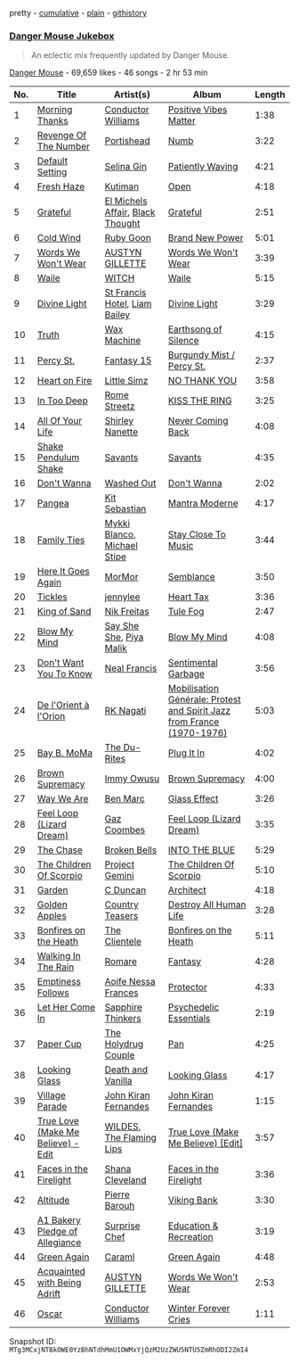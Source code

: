 pretty - [cumulative](/playlists/cumulative/1cAHI20k456593GCBNqzw6.md) - [plain](/playlists/plain/1cAHI20k456593GCBNqzw6) - [githistory](https://github.githistory.xyz/mackorone/spotify-playlist-archive/blob/main/playlists/plain/1cAHI20k456593GCBNqzw6)

### [Danger Mouse Jukebox](https://open.spotify.com/playlist/1cAHI20k456593GCBNqzw6)

> An eclectic mix frequently updated by Danger Mouse.

[Danger Mouse](https://open.spotify.com/user/dangermouse_official) - 69,659 likes - 46 songs - 2 hr 53 min

| No. | Title | Artist(s) | Album | Length |
|---|---|---|---|---|
| 1 | [Morning Thanks](https://open.spotify.com/track/1mxZoHaljilujrhsrsCOA0) | [Conductor Williams](https://open.spotify.com/artist/1VuBGdfqq86BQyiDactQAC) | [Positive Vibes Matter](https://open.spotify.com/album/2LglN1kAycEF7w3aRaPRfS) | 1:38 |
| 2 | [Revenge Of The Number](https://open.spotify.com/track/1ScZSUcqKAYPoBhL8KL5pU) | [Portishead](https://open.spotify.com/artist/6liAMWkVf5LH7YR9yfFy1Y) | [Numb](https://open.spotify.com/album/16TtKhePgbLxoqSOvJVQKu) | 3:22 |
| 3 | [Default Setting](https://open.spotify.com/track/2DImJ3iyp97ioGJjKcR6Ub) | [Selina Gin](https://open.spotify.com/artist/5gghGLi5wwcWOeDIgnuVoo) | [Patiently Waving](https://open.spotify.com/album/17vVKpaOGjA3HShhQcTMUT) | 4:21 |
| 4 | [Fresh Haze](https://open.spotify.com/track/5DmcPcKTCA2jRwOXJk7ovR) | [Kutiman](https://open.spotify.com/artist/0sDJfnuudhMaEmFPvALK2e) | [Open](https://open.spotify.com/album/2CHRb3znRkejzGuYmtybmu) | 4:18 |
| 5 | [Grateful](https://open.spotify.com/track/2mCBaxu4FAl9TvqhkKebgY) | [El Michels Affair](https://open.spotify.com/artist/0cLrgpG3pW4MX4nD8h6qCc), [Black Thought](https://open.spotify.com/artist/6DJEUXZm0e2rAohdoZ5Voo) | [Grateful](https://open.spotify.com/album/0sha8x8efYCYnUumqo83Xt) | 2:51 |
| 6 | [Cold Wind](https://open.spotify.com/track/13Wn7y5PDm0Go1H5WA6rXv) | [Ruby Goon](https://open.spotify.com/artist/7cpD6TqMuJBbsQxN9NJcdy) | [Brand New Power](https://open.spotify.com/album/4Gv7Y712eX9xGnxP6psjvM) | 5:01 |
| 7 | [Words We Won't Wear](https://open.spotify.com/track/4Z1F6WOhiYBmcm3kGaE8cd) | [AUSTYN GILLETTE](https://open.spotify.com/artist/6yJQjVEMtTJ1zrC68C0WCs) | [Words We Won't Wear](https://open.spotify.com/album/1hvEgpxamiZv4qFTH0aKSZ) | 3:39 |
| 8 | [Waile](https://open.spotify.com/track/2SQ1RHD0v47oggTFmR68q1) | [WITCH](https://open.spotify.com/artist/0LMkPoi2xIgpOPUSJMftqM) | [Waile](https://open.spotify.com/album/2cYQVweVo4ZuMgIB40YRxl) | 5:15 |
| 9 | [Divine Light](https://open.spotify.com/track/1nfMw1FM2ldyzmriTMcM8a) | [St Francis Hotel](https://open.spotify.com/artist/5ovQJMniNkE6D4Bwxxqin9), [Liam Bailey](https://open.spotify.com/artist/022EiWsch2zvty0qBUksDO) | [Divine Light](https://open.spotify.com/album/78yIDO4tW3kBE5YNUYDkAc) | 3:29 |
| 10 | [Truth](https://open.spotify.com/track/0qnokxqndslkvnFPoRx7y9) | [Wax Machine](https://open.spotify.com/artist/6kZ2grSzDSRhZuB4iiw77G) | [Earthsong of Silence](https://open.spotify.com/album/4b0pXY9LvRSnIQLzBle8tu) | 4:15 |
| 11 | [Percy St.](https://open.spotify.com/track/3NnAxUaN5waMdnz5Zv3zqP) | [Fantasy 15](https://open.spotify.com/artist/3ftdxnGZbwy4XpWZTKRdEH) | [Burgundy Mist / Percy St.](https://open.spotify.com/album/5aVGxCYaobIENdg8V0QNS7) | 2:37 |
| 12 | [Heart on Fire](https://open.spotify.com/track/5OJUTZS9QE2qem6FDsEnOM) | [Little Simz](https://open.spotify.com/artist/6eXZu6O7nAUA5z6vLV8NKI) | [NO THANK YOU](https://open.spotify.com/album/57263zG8Md6XZ9lBUPPYCm) | 3:58 |
| 13 | [In Too Deep](https://open.spotify.com/track/39UU4AyLap5LY9aIPm0X7h) | [Rome Streetz](https://open.spotify.com/artist/7c0zOr4ffb5eteXrxWt7oB) | [KISS THE RING](https://open.spotify.com/album/0JvoIKuIaMFmGeRUmHvvQg) | 3:25 |
| 14 | [All Of Your Life](https://open.spotify.com/track/6nTYKVtoKFxw2wlIxYkuH9) | [Shirley Nanette](https://open.spotify.com/artist/1dHQw2UUeQ8VZtBF8aGF53) | [Never Coming Back](https://open.spotify.com/album/5r4tXNRBktcQ2YbAnotrh4) | 4:08 |
| 15 | [Shake Pendulum Shake](https://open.spotify.com/track/41TRJlbr6D0AlaMclxZITB) | [Savants](https://open.spotify.com/artist/4YUAfxNlkxW9NDI6H9TJHC) | [Savants](https://open.spotify.com/album/2IH0QV6TvUEZ7FFTNFP183) | 4:35 |
| 16 | [Don't Wanna](https://open.spotify.com/track/6zA4gQJ7wYXSLuR3crNzDz) | [Washed Out](https://open.spotify.com/artist/5juOkIIy18sFw9L30syt1Z) | [Don't Wanna](https://open.spotify.com/album/2X8HzOXokVZWzhmJlpMu75) | 2:02 |
| 17 | [Pangea](https://open.spotify.com/track/7temtwzguIVsHoT3ewhnxh) | [Kit Sebastian](https://open.spotify.com/artist/5GSILaXo4yN4umwJK8eBBY) | [Mantra Moderne](https://open.spotify.com/album/2Uo2xIUyu2VRo43IKxrokH) | 4:17 |
| 18 | [Family Ties](https://open.spotify.com/track/1XdxJumaOOzXF5W55Lbpx8) | [Mykki Blanco](https://open.spotify.com/artist/2tSv9mEQSuNVMGr9qjYfkr), [Michael Stipe](https://open.spotify.com/artist/2G1Lyk7bWbBBrtwyl3obNB) | [Stay Close To Music](https://open.spotify.com/album/5Rp7lUCN6NbLirhc505A1j) | 3:44 |
| 19 | [Here It Goes Again](https://open.spotify.com/track/5ENmrKNn9IH3cAXR9EFe4j) | [MorMor](https://open.spotify.com/artist/63vaeIIBKIe9zT91EORVbr) | [Semblance](https://open.spotify.com/album/1CIUceDTCKIYWgSQuj383i) | 3:50 |
| 20 | [Tickles](https://open.spotify.com/track/1n9ndvvSMeycqp7H6TWrhw) | [jennylee](https://open.spotify.com/artist/0YJbZA7Ci73cEk1Ylcukgt) | [Heart Tax](https://open.spotify.com/album/2H2naLbKvhFNvJHrMEH17q) | 3:36 |
| 21 | [King of Sand](https://open.spotify.com/track/0gpvbDNNcKl2zNQQd1PiX8) | [Nik Freitas](https://open.spotify.com/artist/1uru5QIuiv0yD3SG9Um0B6) | [Tule Fog](https://open.spotify.com/album/3Be1xSmgcgCOirZrrbgsnC) | 2:47 |
| 22 | [Blow My Mind](https://open.spotify.com/track/18vFLgoBcvIXsJP7pTX93e) | [Say She She](https://open.spotify.com/artist/1WGb8nCPGJA0RyriSDIQfC), [Piya Malik](https://open.spotify.com/artist/3WjeCzWHSOzMZI2vWXgFZU) | [Blow My Mind](https://open.spotify.com/album/0lGPCXSe5AHUtZRuOXebAR) | 4:08 |
| 23 | [Don't Want You To Know](https://open.spotify.com/track/3IJjf4p7B7qaKnt93zpm6T) | [Neal Francis](https://open.spotify.com/artist/2e5y5Gs5lgnDmiY4TKLsq3) | [Sentimental Garbage](https://open.spotify.com/album/2iiRsnJVF6kpFMA30U6nif) | 3:56 |
| 24 | [De l'Orient à l'Orion](https://open.spotify.com/track/2P8YF8al9jkQSAgw7UpVPm) | [RK Nagati](https://open.spotify.com/artist/3Hce0BHFrIrYuskl5xJa08) | [Mobilisation Générale: Protest and Spirit Jazz from France \(1970\-1976\)](https://open.spotify.com/album/187bgnGKOYs3vhzZX7frdx) | 5:03 |
| 25 | [Bay B\. MoMa](https://open.spotify.com/track/4CIij9ZrXkXeSb6t98dung) | [The Du\-Rites](https://open.spotify.com/artist/2Rui2r6tT4fRIuxZ5vVIpw) | [Plug It In](https://open.spotify.com/album/3j2iWtk1HjZFmjHxROyTJ1) | 4:02 |
| 26 | [Brown Supremacy](https://open.spotify.com/track/4i7VVLBYfliOTMamqoDyF9) | [Immy Owusu](https://open.spotify.com/artist/5gmKrR6QTu7AfVN7u1uPwO) | [Brown Supremacy](https://open.spotify.com/album/0cD2F0faabOqmJWigDoVI4) | 4:00 |
| 27 | [Way We Are](https://open.spotify.com/track/7BL0yd3SW6TgTxPV6ORWQI) | [Ben Marc](https://open.spotify.com/artist/4sxl9xjKCAmzbtkEHf5lkJ) | [Glass Effect](https://open.spotify.com/album/7aGcbrgSOp6pgTC0AQ1oc6) | 3:26 |
| 28 | [Feel Loop \(Lizard Dream\)](https://open.spotify.com/track/5BGuOjWozeohPYPregnhIU) | [Gaz Coombes](https://open.spotify.com/artist/6ho33Vt1tjZyf8m7Z5NZhx) | [Feel Loop \(Lizard Dream\)](https://open.spotify.com/album/0hcjjN6bJHomC3emg1oxP9) | 3:35 |
| 29 | [The Chase](https://open.spotify.com/track/4U5Ey7J8cngm0UhVhOrks8) | [Broken Bells](https://open.spotify.com/artist/6dgwEwnK0YtDfS9XhRwBTG) | [INTO THE BLUE](https://open.spotify.com/album/2CKqapMPL6O0T8cqvFmyVz) | 5:29 |
| 30 | [The Children Of Scorpio](https://open.spotify.com/track/4fT8dxUR5q8V9rP0bxokD4) | [Project Gemini](https://open.spotify.com/artist/71C6JnhPA3aBdHzZXR8XBa) | [The Children Of Scorpio](https://open.spotify.com/album/12H5IiuNCGg9dZFvSdUGms) | 5:10 |
| 31 | [Garden](https://open.spotify.com/track/6K29wnNkv8CHiNlj2hADhU) | [C Duncan](https://open.spotify.com/artist/0x3sTIYnP56TnL6bbyMU2i) | [Architect](https://open.spotify.com/album/7wprD6lT9fLV2BX3YJAtIv) | 4:18 |
| 32 | [Golden Apples](https://open.spotify.com/track/1EyoDMZAg0z3YBZQBW0qyu) | [Country Teasers](https://open.spotify.com/artist/0SAeXDSWQw1qRmwTKh9uoU) | [Destroy All Human Life](https://open.spotify.com/album/4afG07QyZ15SHubFNUBAbt) | 3:28 |
| 33 | [Bonfires on the Heath](https://open.spotify.com/track/5N7KGuHTdWfLXP3am9BwzV) | [The Clientele](https://open.spotify.com/artist/3xZBpeXHkSjTKQIR1OeKN0) | [Bonfires on the Heath](https://open.spotify.com/album/3ZGJ2KzbDoJU9HHsBXJv3A) | 5:11 |
| 34 | [Walking In The Rain](https://open.spotify.com/track/2xnYhXiEC8rV2pO7eCVk6F) | [Romare](https://open.spotify.com/artist/6d1HqiWNEKV9zFqQM9WeYo) | [Fantasy](https://open.spotify.com/album/1rDjHlur6uZheIHpBdmLEF) | 4:28 |
| 35 | [Emptiness Follows](https://open.spotify.com/track/38V6JX4LYUbGpWYYGEH5bb) | [Aoife Nessa Frances](https://open.spotify.com/artist/53HMXaQpXt5m6cBJNO5OFX) | [Protector](https://open.spotify.com/album/3OzEuIWuvblMXQDgKIzxIN) | 4:33 |
| 36 | [Let Her Come In](https://open.spotify.com/track/0eLvnSihOJHMiEvC9sbdxB) | [Sapphire Thinkers](https://open.spotify.com/artist/2TK4jMO0T1H5wMivoFm5ah) | [Psychedelic Essentials](https://open.spotify.com/album/1GVwbdwYDMGNH7X4v7eIbe) | 2:19 |
| 37 | [Paper Cup](https://open.spotify.com/track/6G9BG0vJbh9Uy6GZac45W6) | [The Holydrug Couple](https://open.spotify.com/artist/6ahs4UAnYtpgTHHdiojFHt) | [Pan](https://open.spotify.com/album/5iMRQiWB7WTBaqcDglwNkI) | 4:25 |
| 38 | [Looking Glass](https://open.spotify.com/track/0xgtw5vuO8BXYMUKNhLdCs) | [Death and Vanilla](https://open.spotify.com/artist/7GSTcEvn1BkC3eucAlvBwt) | [Looking Glass](https://open.spotify.com/album/7Krzlq5V8pk9X2DzW3Z8or) | 4:17 |
| 39 | [Village Parade](https://open.spotify.com/track/0u2z0KkUgDsD8sOdJiAyP1) | [John Kiran Fernandes](https://open.spotify.com/artist/232JPWxsAYgjyWN44Udb18) | [John Kiran Fernandes](https://open.spotify.com/album/6iu2RfkICGvAFho7JOeVJC) | 1:15 |
| 40 | [True Love \(Make Me Believe\) \- Edit](https://open.spotify.com/track/03SpYT2RG1eEN0SNXbmVLK) | [WILDES](https://open.spotify.com/artist/0ypTT9UqAU5sZpPo5JZmjR), [The Flaming Lips](https://open.spotify.com/artist/16eRpMNXSQ15wuJoeqguaB) | [True Love \(Make Me Believe\) \[Edit\]](https://open.spotify.com/album/4pvVleOaJxLmXGmlFXqOOE) | 3:57 |
| 41 | [Faces in the Firelight](https://open.spotify.com/track/4NCbTLzqJuvdcEKw9R0wI3) | [Shana Cleveland](https://open.spotify.com/artist/5E6dR5oDjhT39zr1YuXRq0) | [Faces in the Firelight](https://open.spotify.com/album/1UTlMveSCbSoIT6P964YOG) | 3:36 |
| 42 | [Altitude](https://open.spotify.com/track/1P64MVqMlfPvpzbOlZlLu6) | [Pierre Barouh](https://open.spotify.com/artist/2YjZP3rHnFiJNTw6ZkCJkl) | [Viking Bank](https://open.spotify.com/album/62PGGlgGRY8GoPGnKJQQgo) | 3:30 |
| 43 | [A1 Bakery Pledge of Allegiance](https://open.spotify.com/track/16qVOWyR3r6rsZ4SWP1fC3) | [Surprise Chef](https://open.spotify.com/artist/2Ks1Z1scmEDZfaYaCS7Osj) | [Education & Recreation](https://open.spotify.com/album/2x4fBy7xBQe7tsKx5nnCqZ) | 3:19 |
| 44 | [Green Again](https://open.spotify.com/track/2w2iYbQq4HjDw1kraCnDDA) | [Caraml](https://open.spotify.com/artist/60Mmm8LfNaNPjTbn20b1cg) | [Green Again](https://open.spotify.com/album/1djc8byesAMHdmPQnezRjz) | 4:48 |
| 45 | [Acquainted with Being Adrift](https://open.spotify.com/track/3jsODJ91a3Oy8nOX1yVSYt) | [AUSTYN GILLETTE](https://open.spotify.com/artist/6yJQjVEMtTJ1zrC68C0WCs) | [Words We Won't Wear](https://open.spotify.com/album/1hvEgpxamiZv4qFTH0aKSZ) | 2:53 |
| 46 | [Oscar](https://open.spotify.com/track/1hO8CdAxIQy9CJga6ETx5S) | [Conductor Williams](https://open.spotify.com/artist/1VuBGdfqq86BQyiDactQAC) | [Winter Forever Cries](https://open.spotify.com/album/47SPDKt5j6VOfBUVSVeziv) | 1:11 |

Snapshot ID: `MTg3MCxjNTBkOWE0YzBhNTdhMmU1OWMxYjQzM2UzZWU5NTU5ZmRhODI2ZmI4`
